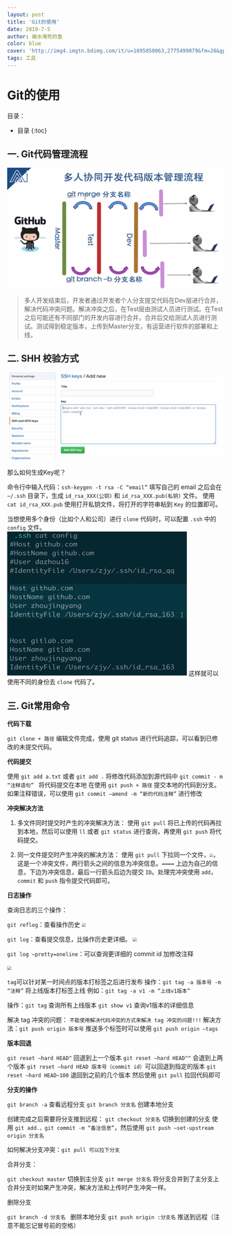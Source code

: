 ```yaml
---
layout: post
title: 'Git的使用'
date: 2019-7-5
author: 被水淹死的鱼
color: blue
cover: 'http://img4.imgtn.bdimg.com/it/u=1695858063,2775499079&fm=26&gp=0.jpg'
tags: 工具
---
```


# Git的使用

目录：
* 目录
{:toc}


## 一. Git代码管理流程

![1](/assets/git/git_1.png) 

>多人开发结束后，开发者通过开发者个人分支提交代码在Dev层进行合并，解决代码冲突问题。解决冲突之后，在Test层由测试人员进行测试。在Test之后可能还有不同部门的开发内容进行合并，合并后交给测试人员进行测试。测试得到稳定版本，上传到Master分支，有运营进行软件的部署和上线，


## 二. SHH 校验方式


<img src="/assets/git/git_2.png" style="zoom:100%">

那么如何生成Key呢？

命令行中输入代码：```ssh-keygen -t rsa -C “email”```   填写自己的 email
之后会在 `~/.ssh` 目录下，生成 `id_rsa_XXX(公钥)` 和 `id_rsa_XXX.pub(私钥)` 文件。
使用 `cat id_rsa_XXX.pub` 使用打开私钥文件，将打开的字符串粘到 `Key` 的位置即可。


当想使用多个身份（比如个人和公司）进行 `clone` 代码时，可以配置 `.ssh` 中的 `config` 文件。
<img src="/assets/git/git_3.png" style="zoom:50%">
这样就可以使用不同的身份去 `clone` 代码了。


## 三. Git常用命令

**代码下载**

```git clone + 路径```
编辑文件完成，使用 git status 进行代码追踪，可以看到已修改的未提交代码。

**代码提交**

使用 ```git add a.txt``` 或者 ```git add .``` 将修改代码添加到源代码中
```git commit - m “注释语句” ``` 将代码提交在本地
在使用 ```git push + 路径``` 提交本地的代码到分支。
如果注释错误，可以使用 ```git commit —amend -m “新的代码注释”``` 进行修改


**冲突解决方法**

1. 多文件同时提交时产生的冲突解决方法：
	使用 ```git pull``` 将已上传的代码再拉到本地，然后可以使用 `ll` 或者 ```git status``` 进行查询，再使用 ```git push``` 将代码提交。
	
2. 同一文件提交时产生冲突的解决方法：
	使用 ```git pull``` 下拉同一个文件，<img src="/assets/git/git_4.png" style="zoom:50%">，这是一个冲突文件，两行箭头之间的信息为冲突信息。`====` 上边为自己的信息，下边为冲突信息，最后一行箭头后边为提交 `ID`。处理完冲突使用 `add`，`commit` 和 `push` 指令提交代码即可。
	
	
**日志操作**

查询日志的三个操作：

```git reflog```：查看操作历史
<img src="/assets/git/git_5.png" style="zoom:60%">

```git log```：查看提交信息，比操作历史更详细。
<img src="/assets/git/git_6.png" style="zoom:60%">

```git log —pretty=oneline```：可以查询更详细的 commit id 加修改注释

<img src="/assets/git/git_7.png" style="zoom:60%">


`tag`可以针对某一时间点的版本打标签之后进行发布
操作：```git tag -a 版本号 -m “注释”``` 将上线版本打标签上线
例如：```git tag -a v1 -m “上线v1版本”```

操作：```git tag``` 查询所有上线版本
     ```git show v1``` 查询v1版本的详细信息

解决 tag 冲突的问题：
    `不能使用解决代码冲突的方式来解决 tag 冲突的问题!!!`
解决方法：```git push origin 版本号```
推送多个标签时可以使用 ```git push origin —tags```



**版本回退**

```git reset —hard HEAD^``` 回退到上一个版本
```git reset —hard HEAD^^``` 会退到上两个版本
```git reset —hard HEAD 版本号（commit id）```可以回退到指定的版本
```git reset —hard HEAD~100```  退回到之前的几个版本
然后使用 ```git pull``` 拉回代码即可


**分支的操作**

```git branch -a``` 查看远程分支
```git branch 分支名``` 创建本地分支

创建完成之后需要将分支推到远程：
```git checkout 分支名``` 切换到创建的分支
使用 ```git add.，git commit -m “备注信息”```，然后使用 ```git push —set-upstream origin 分支名```

如何解决分支冲突：```git pull 可以拉下分支```

合并分支：

```git checkout master``` 切换到主分支
```git merge 分支名```  将分支合并到了主分支上
合并分支时如果产生冲突，解决方法和上传时产生冲突一样。

删除分支

```git branch -d 分支名 ```     删除本地分支
```git push origin :分支名```   推送到远程（注意不能忘记冒号前的空格） 
